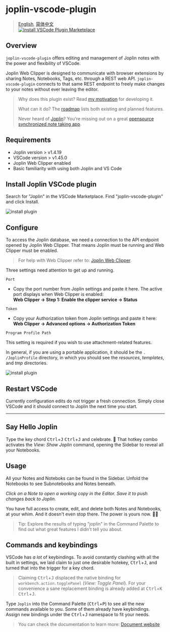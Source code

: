 # joplin-vscode-plugin

> [English](https://github.com/rxliuli/joplin-vscode-plugin/blob/master/README.md), [简体中文](https://github.com/rxliuli/joplin-vscode-plugin/blob/master/README.ZH_CN.md)  
> [![install](https://img.shields.io/visual-studio-marketplace/i/rxliuli.joplin-vscode-plugin) VSCode Plugin Marketplace](https://marketplace.visualstudio.com/items?itemName=rxliuli.joplin-vscode-plugin)

## Overview

`joplin-vscode-plugin` offers editing and management of Joplin notes with the power and flexibility of VSCode.

Joplin Web Clipper is designed to communicate with browser extensions by sharing Notes, Notebooks, Tags, etc. through a REST web API. `joplin-vscode-plugin` connects to that same REST endpoint to freely make changes to your notes without ever leaving the editor.

> Why does this plugin exist? Read [my motivation](https://rxliuli.com/joplin-vscode-plugin/#/_navbar/other/why) for developing it.
>
> What can it do? The [roadmap](https://rxliuli.com/joplin-vscode-plugin/#/_navbar/other/roadmap) lists both existing and planned features.
>
> Never heard of [Joplin](https://joplinapp.org/)? You're missing out on a great [opensource synchronized note taking app](https://joplinapp.org/).

## Requirements

- Joplin version > v1.4.19
- VSCode version > v1.45.0
- Joplin Web Clipper enabled
- Basic familiarity with using both Joplin and VS Code

## Install Joplin VSCode plugin

Search for "Joplin" in the VSCode Marketplace. Find "joplin-vscode-plugin" and click Install.

![install plugin](https://github.com/rxliuli/joplin-vscode-plugin/blob/master/docs/_media/install-plugin.png?raw=true)

## Configure

To access the Joplin database, we need a connection to the API endpoint opened by Joplin Web Clipper. That means Joplin must be running and Web Clipper must be enabled.

> For help with Web Clipper refer to: [Joplin Web Clipper](https://joplinapp.org/clipper/).

Three settings need attention to get up and running.

`Port`

- Copy the port number from Joplin settings and paste it here. The active port displays when Web Clipper is enabled:  
  **Web Clipper -> Step 1: Enable the clipper service -> Status**

`Token`

- Copy your Authorization token from Joplin settings and paste it here:  
  **Web Clipper -> Advanced options -> Authorization Token**

`Program Profile Path`

This setting is required if you wish to use attachment-related features.

In general, if you are using a portable application, it should be the `. /JoplinProfile` directory, in which you should see the _resources_, _templates_, and _tmp_ directories.

![install plugin](https://github.com/rxliuli/joplin-vscode-plugin/blob/master/docs/_media/joplin-settings.png?raw=true)

## Restart VSCode

Currently configuration edits do not trigger a fresh connection. Simply close VSCode and it should connect to Joplin the next time you start.

---

## Say Hello Joplin

Type the key chord <kbd>Ctrl</kbd>+<kbd>J</kbd> <kbd>Ctrl</kbd>+<kbd>J</kbd> and celebrate. :tada: That hotkey combo activates the _View: Show Joplin_ command, opening the Sidebar to reveal all your Notebooks.

## Usage

All your Notes and Noteboks can be found in the Sidebar. Unfold the Notebooks to see Subnotebooks and Notes beneath.

_Click on a Note to open a working copy in the Editor. Save it to push changes back to Joplin._

You have full access to create, edit, and delete both Notes and Notebooks, at your whim. And it doesn't even stop there. The power is yours now. 🦸‍♀️

> Tip: Explore the results of typing "joplin" in the Command Palette to find out what great features I didn't tell you about.

## Commands and keybindings

VSCode has _a lot_ of keybindings. To avoid constantly clashing with all the built in settings, we laid claim to just one desirable hotekey, <kbd>Ctrl</kbd>+<kbd>J</kbd>, and turned that into the trigger for a key chord.

> Claiming <kbd>Ctrl</kbd>+<kbd>J</kbd> displaced the native binding for `workbench.action.togglePanel` (_View: Toggle Panel_). For your convenience a sane replacement binding is already added at <kbd>Ctrl</kbd>+<kbd>K</kbd> <kbd>Ctrl</kbd>+<kbd>J</kbd>.

Type `Joplin` into the Command Palette (<kbd>Ctrl</kbd>+<kbd>P</kbd>) to see all the new commands available to you. Some of them already have keybindings. Assign new bindings under the <kbd>Ctrl</kbd>+<kbd>J</kbd> namespace to fit your needs.

> You can check the documentation to learn more: [Document website](https://rxliuli.com/joplin-vscode-plugin/)
